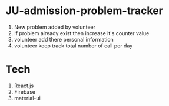 # JU-admission-problem-tracker
1. New problem added by volunteer 
2. If problem already exist then increase it's counter value 
3. volunteer add there personal information
4. volunteer keep track total number of call per day 

# Tech
1. React.js
2. Firebase
3. material-ui
